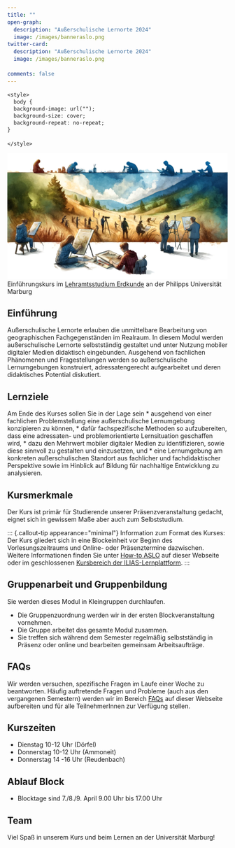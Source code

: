 ```yaml
---
title: ""
open-graph:
  description: "Außerschulische Lernorte 2024"
  image: /images/banneraslo.png
twitter-card:
  description: "Außerschulische Lernorte 2024"
  image: /images/banneraslo.png

comments: false
---
```


```{=html}
<style>
  body {
  background-image: url("");
  background-size: cover;
  background-repeat: no-repeat;
}
  
</style>
```
![](/images/banneraslo.png)
Einführungskurs im [Lehramtsstudium Erdkunde](https://www.uni-marburg.de/de/fb19/studium/studiengaenge/erdkunde-lehramt-gymnasium/herzlich-willkommen-beim-bachelor-geographie) an der Philipps Universität Marburg

## Einführung

Außerschulische Lernorte erlauben die unmittelbare Bearbeitung von geographischen Fachgegenständen im Realraum. In diesem Modul werden außerschulische Lernorte selbstständig gestaltet und unter Nutzung mobiler digitaler Medien didaktisch eingebunden. Ausgehend von fachlichen Phänomenen und Fragestellungen werden so außerschulische Lernumgebungen konstruiert, adressatengerecht aufgearbeitet und deren didaktisches Potential diskutiert.

## Lernziele

Am Ende des Kurses sollen Sie in der Lage sein \* ausgehend von einer fachlichen Problemstellung eine außerschulische Lernumgebung konzipieren zu können, \* dafür fachspezifische Methoden so aufzubereiten, dass eine adressaten- und problemorientierte Lernsituation geschaffen wird, \* dazu den Mehrwert mobiler digitaler Medien zu identifizieren, sowie diese sinnvoll zu gestalten und einzusetzen, und \* eine Lernumgebung am konkreten außerschulischen Standort aus fachlicher und fachdidaktischer Perspektive sowie im Hinblick auf Bildung für nachhaltige Entwicklung zu analysieren.

## Kursmerkmale

Der Kurs ist primär für Studierende unserer Präsenzveranstaltung gedacht, eignet sich in gewissem Maße aber auch zum Selbststudium.

::: {.callout-tip appearance="minimal"}
Information zum Format des Kurses: Der Kurs gliedert sich in eine Blockeinheit vor Beginn des Vorlesungszeitraums und Online- oder Präsenztermine dazwischen. Weitere Informationen finden Sie unter [How-to ASLO](unit00/unit00-01-howto.qmd) auf dieser Webseite oder im geschlossenen [Kursbereich der ILIAS-Lernplattform](https://ilias.uni-marburg.de/ilias.php).
:::

## Gruppenarbeit und Gruppenbildung

Sie werden dieses Modul in Kleingruppen durchlaufen.

-   Die Gruppenzuordnung werden wir in der ersten Blockveranstaltung vornehmen.
-   Die Gruppe arbeitet das gesamte Modul zusammen.
-   Sie treffen sich während dem Semester regelmäßig selbstständig in Präsenz oder online und bearbeiten gemeinsam Arbeitsaufträge.

## FAQs

Wir werden versuchen, spezifische Fragen im Laufe einer Woche zu beantworten. Häufig auftretende Fragen und Probleme (auch aus den vergangenen Semestern) werden wir im Bereich [FAQs](unit00/unit00-faq.qmd) auf dieser Webseite aufbereiten und für alle TeilnehmerInnen zur Verfügung stellen.

## Kurszeiten
* Dienstag 10-12 Uhr (Dörfel)
* Donnerstag 10-12 Uhr (Ammoneit)
* Donnerstag 14 -16 Uhr (Reudenbach)

## Ablauf Block 

* Blocktage sind 7./8./9. April 9.00 Uhr bis 17.00 Uhr



## Team

Viel Spaß in unserem Kurs und beim Lernen an der Universität Marburg!
